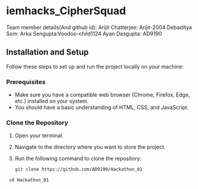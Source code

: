 # iemhacks_CipherSquad

Team member details(And github id):
Arijit Chatterjee: Arijit-2004
Debaditya Som: 
Arka Sengupta:Voodoo-child1124
Ayan Dasgupta: AD9190


## Installation and Setup

Follow these steps to set up and run the project locally on your machine:

### Prerequisites

- Make sure you have a compatible web browser (Chrome, Firefox, Edge, etc.) installed on your system.
- You should have a basic understanding of HTML, CSS, and JavaScript.

### Clone the Repository

1. Open your terminal.
2. Navigate to the directory where you want to store the project.
3. Run the following command to clone the repository:

   ```bash
   git clone https://github.com/AD9190/Hackathon_01

  ```Navigate to the project directory:
   cd Hackathon_01

